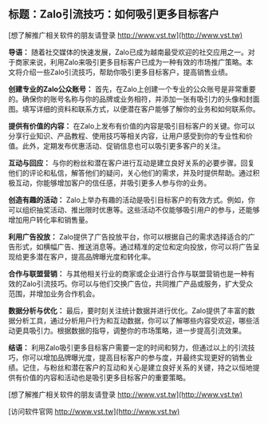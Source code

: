 ## **标题：Zalo引流技巧：如何吸引更多目标客户**

[想了解推广相关软件的朋友请登录 http://www.vst.tw](http://www.vst.tw)

**导语：**
随着社交媒体的快速发展，Zalo已成为越南最受欢迎的社交应用之一。对于商家来说，利用Zalo来吸引更多目标客户已成为一种有效的市场推广策略。本文将介绍一些Zalo引流技巧，帮助你吸引更多目标客户，提高销售业绩。

**创建专业的Zalo公众账号：**
首先，在Zalo上创建一个专业的公众账号是非常重要的。确保你的账号名称与你的品牌或业务相符，并添加一张有吸引力的头像和封面图。填写详细的资料和联系方式，以便潜在客户能够了解你的业务和如何联系你。

**提供有价值的内容：**
在Zalo上发布有价值的内容是吸引目标客户的关键。你可以分享行业知识、产品教程、使用技巧等相关内容，让用户感受到你的专业性和价值。此外，定期发布优惠活动、促销信息也可以吸引更多客户的关注。

**互动与回应：**
与你的粉丝和潜在客户进行互动是建立良好关系的必要步骤。回复他们的评论和私信，解答他们的疑问，关心他们的需求，并及时提供帮助。通过积极互动，你能够增加客户的信任感，并吸引更多人参与你的业务。

**创造有趣的活动：**
Zalo上举办有趣的活动是吸引目标客户的有效方式。例如，你可以组织抽奖活动、推出限时优惠等。这些活动不仅能够吸引用户的参与，还能够增加用户转化率和销售量。

**利用广告投放：**
Zalo提供了广告投放平台，你可以根据自己的需求选择适合的广告形式，如横幅广告、推送消息等。通过精准的定位和定向投放，你可以将广告呈现给更多潜在客户，提高品牌曝光度和转化率。

**合作与联盟营销：**
与其他相关行业的商家或企业进行合作与联盟营销也是一种有效的Zalo引流技巧。你可以与他们交换广告位，共同推广产品或服务，扩大受众范围，并增加业务合作机会。

**数据分析与优化：**
最后，要时刻关注统计数据并进行优化。Zalo提供了丰富的数据分析工具，通过分析用户行为和互动数据，你可以了解哪些内容受欢迎，哪些活动更具吸引力。根据数据的指导，调整你的市场策略，进一步提高引流效果。

**结语：**
利用Zalo吸引更多目标客户需要一定的时间和努力，但通过以上的引流技巧，你可以增加品牌曝光度，提高目标客户的参与度，并最终实现更好的销售业绩。记住，与粉丝和潜在客户的互动和关心是建立良好关系的关键，持之以恒地提供有价值的内容和活动也是吸引更多目标客户的重要策略。

[想了解推广相关软件的朋友请登录 http://www.vst.tw](http://www.vst.tw)


[访问软件官网 http://www.vst.tw](http://www.vst.tw)
